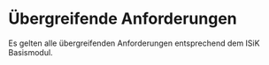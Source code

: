 # Übergreifende Anforderungen

Es gelten alle übergreifenden Anforderungen entsprechend dem ISiK Basismodul.